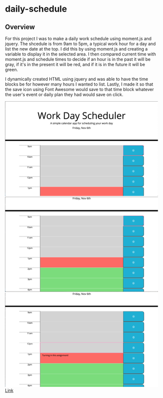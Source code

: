 # daily-schedule

## Overview

For this project I was to make a daily work schedule using moment.js and jquery. The shcedule is from 9am to 5pm, a typical work hour for a day and list the new date at the top. I did this by using moment.js and creating a variable to display it in the selected area. I then compared current time with moment.js and schedule times to decide if an hour is in the past it will be gray, if it's in the present it will be red, and if it is in the future it will be green.

I dynamically created HTML using jquery and was able to have the time blocks be for however many hours I wanted to list. Lastly, I made it so that the save icon using Font Awesome would save to that time block whatever the user's event or daily plan they had would save on click.

![Image](Assets/Images/image-1.png)
![Image](Assets/Images/image-2.png)
![Image](Assets/Images/image-3.png)
[Link]()
